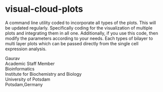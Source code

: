 # visual-cloud-plots
A command line utility coded to incorporate all types of the plots. This will be updated regularly. Specifically coding for the visualization of multiple plots and integrating them in all one. Additionally, if you use this code, then modify the parameters according to your needs. Each types of bilayer to multi layer plots which can be passed directly from the single cell expression analysis.

Gaurav \
Academic Staff Member \
Bioinformatics \
Institute for Biochemistry and Biology \
University of Potsdam \
Potsdam,Germany
